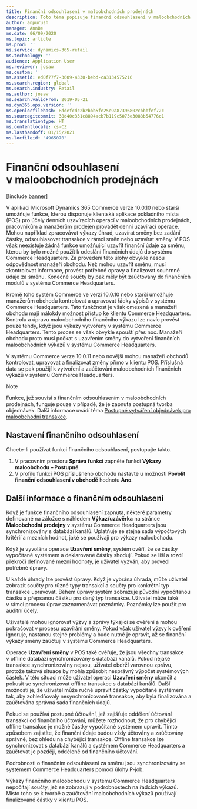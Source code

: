 ```yaml
---
title: Finanční odsouhlasení v maloobchodních prodejnách
description: Toto téma popisuje finanční odsouhlasení v maloobchodních prodejnách pro POS pro aplikaci Microsoft Dynamics 365 Commerce.
author: anpurush
manager: AnnBe
ms.date: 06/09/2020
ms.topic: article
ms.prod: ''
ms.service: dynamics-365-retail
ms.technology: ''
audience: Application User
ms.reviewer: josaw
ms.custom: ''
ms.assetid: ed0f77f7-3609-4330-bebd-ca3134575216
ms.search.region: global
ms.search.industry: Retail
ms.author: josaw
ms.search.validFrom: 2019-05-21
ms.dyn365.ops.version: ''
ms.openlocfilehash: 8ddefcdc2b2bbb5fe25e9a87396802cbbbfef72c
ms.sourcegitcommit: 38d40c331c8894acb7b119c5073e3088b54776c1
ms.translationtype: HT
ms.contentlocale: cs-CZ
ms.lasthandoff: 01/15/2021
ms.locfileid: "4965070"
---
```

# <a name="financial-reconciliation-in-retail-stores"></a>Finanční odsouhlasení v maloobchodních prodejnách

[!include [banner](includes/banner.md)]

V aplikaci Microsoft Dynamics 365 Commerce verze 10.0.10 nebo starší umožňuje funkce, kterou disponuje klientská aplikace pokladního místa (POS) pro účely denních uzavíracích operací v maloobchodních prodejnách, pracovníkům a manažerům prodejen provádět denní uzavírací operace. Mohou například zpracovávat výkazy úhrad, uzavírat směny bez zadání částky, odsouhlasovat transakce v rámci směn nebo uzavírat směny. V POS však neexistuje žádná funkce umožňující uzavřít finanční údaje za směnu, kterou by bylo možné použít k odeslání finančních údajů do systému Commerce Headquarters. Za provedení této úlohy obvykle nesou odpovědnost manažeři obchodu. Než mohou uzavřít směnu, musí zkontrolovat informace, provést potřebné opravy a finalizovat souhrnné údaje za směnu. Konečné součty by pak měly být zaúčtovány do finančních modulů v systému Commerce Headquarters.

Kromě toho systém Commerce ve verzi 10.0.10 nebo starší umožňuje manažerům obchodu kontrolovat a upravovat řádky výpisů v systému Commerce Headquarters. Tato funkčnost je však omezená a manažeři obchodu mají málokdy možnost přístup ke klientu Commerce Headquarters. Kontrolu a úpravu maloobchodního finančního výkazu lze navíc provést pouze tehdy, když jsou výkazy vytvořeny v systému Commerce Headquarters. Tento proces se však obvykle spouští přes noc. Manažeři obchodu proto musí počkat s uzavřením směny do vytvoření finančních maloobchodních výkazů v systému Commerce Headquarters.

V systému Commerce verze 10.0.11 nebo novější mohou manažeři obchodů kontrolovat, upravovat a finalizovat změny přímo v klientu POS. Příslušná data se pak použijí k vytvoření a zaúčtování maloobchodních finančních výkazů v systému Commerce Headquarters.

> [!NOTE]
> Funkce, jež souvisí s finančním odsouhlasením v maloobchodních prodejnách, funguje pouze v případě, že je zapnuta postupná tvorba objednávek. Další informace uvádí téma [Postupné vytváření objednávek pro maloobchodní transakce](trickle-feed.md).

## <a name="set-up-financial-reconciliation"></a>Nastavení finančního odsouhlasení

Chcete-li používat funkci finančního odsouhlasení, postupujte takto.

1. V pracovním prostoru **Správa funkcí** zapněte funkci **Výkazy maloobchodu – Postupné**.
1. V profilu funkcí POS příslušného obchodu nastavte u možnosti **Povolit finanční odsouhlasení v obchodě** hodnotu **Ano**.

## <a name="more-information-about-financial-reconciliation"></a>Další informace o finančním odsouhlasení

Když je funkce finančního odsouhlasení zapnuta, některé parametry definované na záložce s náhledem **Výkaz/uzávěrka** na stránce **Maloobchodní prodejny** v systému Commerce Headquarters jsou synchronizovány s databází kanálů. Uplatňuje se stejná sada výpočtových kritérií a mezních hodnot, jaké se používají pro výkazy maloobchodu.

Když je vyvolána operace **Uzavření směny**, systém ověří, že se částky vypočítané systémem a deklarované částky shodují. Pokud se liší a rozdíl překročí definované mezní hodnoty, je uživatel vyzván, aby provedl potřebné úpravy.

U každé úhrady lze provést úpravy. Když je vybrána úhrada, může uživatel zobrazit součty pro různé typy transakcí a součty pro konkrétní typ transakce upravovat. Během úpravy systém zobrazuje původní vypočítanou částku a přepsanou částku pro daný typ transakce. Uživatel může také v rámci procesu úprav zaznamenávat poznámky. Poznámky lze použít pro auditní účely.

Uživatelé mohou ignorovat výzvy a zprávy týkající se ověření a mohou pokračovat v procesu uzavírání směny. Pokud však uživatel výzvy k ověření ignoruje, nastanou stejné problémy a bude nutné je opravit, až se finanční výkazy směny zaúčtují v systému Commerce Headquarters.

Operace **Uzavření směny** v POS také ověřuje, že jsou všechny transakce v offline databázi synchronizovány s databází kanálů. Pokud nějaké transakce synchronizovány nejsou, uživatel obdrží varovnou zprávu, protože taková situace by mohla způsobit nesprávný výpočet systémových částek. V této situaci může uživatel operaci **Uzavření směny** ukončit a pokusit se synchronizovat offline transakce s databází kanálů. Další možností je, že uživatel může ručně upravit částky vypočítané systémem tak, aby zohledňovaly nesynchronizované transakce, aby byla finalizována a zaúčtována správná sada finančních údajů. 

Pokud se používá postupné účtování, jež zajišťuje oddělení účtování transakcí od finančního účtování, můžete rozhodnout, že pro chybějící offline transakce je možné částky vypočítané systémem upravit. Tímto způsobem zajistíte, že finanční údaje budou vždy účtovány a zaúčtovány správně, bez ohledu na chybějící transakce. Offline transakce lze synchronizovat s databází kanálů a systémem Commerce Headquarters a zaúčtovat je později, odděleně od finančního účtování.

Podrobnosti o finančním odsouhlasení za směnu jsou synchronizovány se systémem Commerce Headquarters pomocí úlohy P-job.

Výkazy finančního maloobchodu v systému Commerce Headquarters nepočítají součty, jež se zobrazují v podrobnostech na řádcích výkazů. Místo toho se k tvorbě a zaúčtování maloobchodních výkazů používají finalizované částky v klientu POS.
